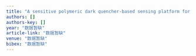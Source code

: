 ```yaml
---
title: "A sensitive polymeric dark quencher-based sensing platform for fluorescence “turn on” detection of proteins"
authors: []
authors-key: []
year: "数据暂缺"
article-link: "数据暂缺"
venue: "数据暂缺"
bibex: "数据暂缺"
---
```

